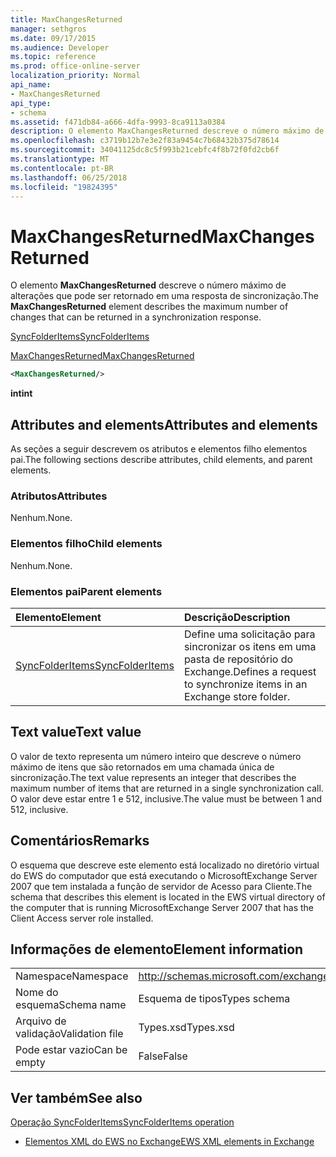 ```yaml
---
title: MaxChangesReturned
manager: sethgros
ms.date: 09/17/2015
ms.audience: Developer
ms.topic: reference
ms.prod: office-online-server
localization_priority: Normal
api_name:
- MaxChangesReturned
api_type:
- schema
ms.assetid: f471db84-a666-4dfa-9993-8ca9113a0384
description: O elemento MaxChangesReturned descreve o número máximo de alterações que pode ser retornado em uma resposta de sincronização.
ms.openlocfilehash: c3719b12b7e3e2f83a9454c7b68432b375d78614
ms.sourcegitcommit: 34041125dc8c5f993b21cebfc4f8b72f0fd2cb6f
ms.translationtype: MT
ms.contentlocale: pt-BR
ms.lasthandoff: 06/25/2018
ms.locfileid: "19824395"
---
```

# <a name="maxchangesreturned"></a><span data-ttu-id="db0ba-103">MaxChangesReturned</span><span class="sxs-lookup"><span data-stu-id="db0ba-103">MaxChangesReturned</span></span>

<span data-ttu-id="db0ba-104">O elemento **MaxChangesReturned** descreve o número máximo de alterações que pode ser retornado em uma resposta de sincronização.</span><span class="sxs-lookup"><span data-stu-id="db0ba-104">The **MaxChangesReturned** element describes the maximum number of changes that can be returned in a synchronization response.</span></span> 
  
[<span data-ttu-id="db0ba-105">SyncFolderItems</span><span class="sxs-lookup"><span data-stu-id="db0ba-105">SyncFolderItems</span></span>](syncfolderitems.md)
  
[<span data-ttu-id="db0ba-106">MaxChangesReturned</span><span class="sxs-lookup"><span data-stu-id="db0ba-106">MaxChangesReturned</span></span>](maxchangesreturned.md)
  
```xml
<MaxChangesReturned/>
```

 <span data-ttu-id="db0ba-107">**int**</span><span class="sxs-lookup"><span data-stu-id="db0ba-107">**int**</span></span>
## <a name="attributes-and-elements"></a><span data-ttu-id="db0ba-108">Attributes and elements</span><span class="sxs-lookup"><span data-stu-id="db0ba-108">Attributes and elements</span></span>

<span data-ttu-id="db0ba-109">As seções a seguir descrevem os atributos e elementos filho elementos pai.</span><span class="sxs-lookup"><span data-stu-id="db0ba-109">The following sections describe attributes, child elements, and parent elements.</span></span>
  
### <a name="attributes"></a><span data-ttu-id="db0ba-110">Atributos</span><span class="sxs-lookup"><span data-stu-id="db0ba-110">Attributes</span></span>

<span data-ttu-id="db0ba-111">Nenhum.</span><span class="sxs-lookup"><span data-stu-id="db0ba-111">None.</span></span>
  
### <a name="child-elements"></a><span data-ttu-id="db0ba-112">Elementos filho</span><span class="sxs-lookup"><span data-stu-id="db0ba-112">Child elements</span></span>

<span data-ttu-id="db0ba-113">Nenhum.</span><span class="sxs-lookup"><span data-stu-id="db0ba-113">None.</span></span>
  
### <a name="parent-elements"></a><span data-ttu-id="db0ba-114">Elementos pai</span><span class="sxs-lookup"><span data-stu-id="db0ba-114">Parent elements</span></span>

|<span data-ttu-id="db0ba-115">**Elemento**</span><span class="sxs-lookup"><span data-stu-id="db0ba-115">**Element**</span></span>|<span data-ttu-id="db0ba-116">**Descrição**</span><span class="sxs-lookup"><span data-stu-id="db0ba-116">**Description**</span></span>|
|:-----|:-----|
|[<span data-ttu-id="db0ba-117">SyncFolderItems</span><span class="sxs-lookup"><span data-stu-id="db0ba-117">SyncFolderItems</span></span>](syncfolderitems.md) <br/> |<span data-ttu-id="db0ba-118">Define uma solicitação para sincronizar os itens em uma pasta de repositório do Exchange.</span><span class="sxs-lookup"><span data-stu-id="db0ba-118">Defines a request to synchronize items in an Exchange store folder.</span></span>  <br/> |
   
## <a name="text-value"></a><span data-ttu-id="db0ba-119">Text value</span><span class="sxs-lookup"><span data-stu-id="db0ba-119">Text value</span></span>

<span data-ttu-id="db0ba-120">O valor de texto representa um número inteiro que descreve o número máximo de itens que são retornados em uma chamada única de sincronização.</span><span class="sxs-lookup"><span data-stu-id="db0ba-120">The text value represents an integer that describes the maximum number of items that are returned in a single synchronization call.</span></span> <span data-ttu-id="db0ba-121">O valor deve estar entre 1 e 512, inclusive.</span><span class="sxs-lookup"><span data-stu-id="db0ba-121">The value must be between 1 and 512, inclusive.</span></span>
  
## <a name="remarks"></a><span data-ttu-id="db0ba-122">Comentários</span><span class="sxs-lookup"><span data-stu-id="db0ba-122">Remarks</span></span>

<span data-ttu-id="db0ba-123">O esquema que descreve este elemento está localizado no diretório virtual do EWS do computador que está executando o MicrosoftExchange Server 2007 que tem instalada a função de servidor de Acesso para Cliente.</span><span class="sxs-lookup"><span data-stu-id="db0ba-123">The schema that describes this element is located in the EWS virtual directory of the computer that is running MicrosoftExchange Server 2007 that has the Client Access server role installed.</span></span>
  
## <a name="element-information"></a><span data-ttu-id="db0ba-124">Informações de elemento</span><span class="sxs-lookup"><span data-stu-id="db0ba-124">Element information</span></span>

|||
|:-----|:-----|
|<span data-ttu-id="db0ba-125">Namespace</span><span class="sxs-lookup"><span data-stu-id="db0ba-125">Namespace</span></span>  <br/> |http://schemas.microsoft.com/exchange/services/2006/types  <br/> |
|<span data-ttu-id="db0ba-126">Nome do esquema</span><span class="sxs-lookup"><span data-stu-id="db0ba-126">Schema name</span></span>  <br/> |<span data-ttu-id="db0ba-127">Esquema de tipos</span><span class="sxs-lookup"><span data-stu-id="db0ba-127">Types schema</span></span>  <br/> |
|<span data-ttu-id="db0ba-128">Arquivo de validação</span><span class="sxs-lookup"><span data-stu-id="db0ba-128">Validation file</span></span>  <br/> |<span data-ttu-id="db0ba-129">Types.xsd</span><span class="sxs-lookup"><span data-stu-id="db0ba-129">Types.xsd</span></span>  <br/> |
|<span data-ttu-id="db0ba-130">Pode estar vazio</span><span class="sxs-lookup"><span data-stu-id="db0ba-130">Can be empty</span></span>  <br/> |<span data-ttu-id="db0ba-131">False</span><span class="sxs-lookup"><span data-stu-id="db0ba-131">False</span></span>  <br/> |
   
## <a name="see-also"></a><span data-ttu-id="db0ba-132">Ver também</span><span class="sxs-lookup"><span data-stu-id="db0ba-132">See also</span></span>



[<span data-ttu-id="db0ba-133">Operação SyncFolderItems</span><span class="sxs-lookup"><span data-stu-id="db0ba-133">SyncFolderItems operation</span></span>](syncfolderitems-operation.md)


- [<span data-ttu-id="db0ba-134">Elementos XML do EWS no Exchange</span><span class="sxs-lookup"><span data-stu-id="db0ba-134">EWS XML elements in Exchange</span></span>](ews-xml-elements-in-exchange.md)

